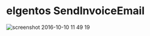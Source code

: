 # elgentos SendInvoiceEmail



![screenshot 2016-10-10 11 49 19](https://cloud.githubusercontent.com/assets/431360/19232376/a9754c02-8edf-11e6-82e6-0491b22bc255.png)

